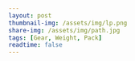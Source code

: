 ```yaml
---
layout: post
thumbnail-img: /assets/img/lp.png
share-img: /assets/img/path.jpg
tags: [Gear, Weight, Pack]
readtime: false
---
```


<script src="https://lighterpack.com/e/1jm6ok"></script><div id="1jm6ok"></div>
